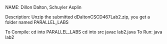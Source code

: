 NAME: Dillon Dalton, Schuyler Asplin

Description: Unzip the submitted dDaltonCSCD467Lab2.zip, you get a folder named PARALLEL_LABS

To Compile:
    cd into PARALLEL_LABS
    cd into src
    javac lab2.java
To Run:
    java lab2
